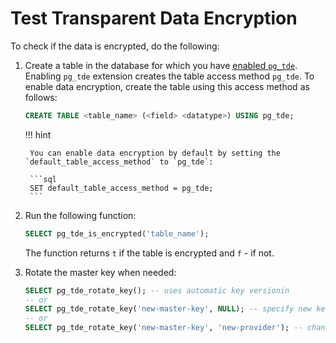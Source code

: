 # Test Transparent Data Encryption

To check if the data is encrypted, do the following:

1. Create a table in the database for which you have [enabled `pg_tde`](setup.md). Enabling `pg_tde` extension creates the table access method `pg_tde`. To enable data encryption, create the table using this access method as follows:

    ```sql
    CREATE TABLE <table_name> (<field> <datatype>) USING pg_tde;
    ```

    !!! hint

        You can enable data encryption by default by setting the `default_table_access_method` to `pg_tde`:

        ```sql
        SET default_table_access_method = pg_tde;
        ```
    
2. Run the following function:

    ```sql
    SELECT pg_tde_is_encrypted('table_name');
    ```

    The function returns `t` if the table is encrypted and `f` - if not.

3. Rotate the master key when needed:

    ```sql
    SELECT pg_tde_rotate_key(); -- uses automatic key versionin
    -- or
    SELECT pg_tde_rotate_key('new-master-key', NULL); -- specify new key name
    -- or
    SELECT pg_tde_rotate_key('new-master-key', 'new-provider'); -- change provider
    ```